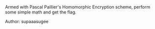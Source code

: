 Armed with Pascal Paillier's Homomorphic Encryption scheme, perform some simple math and get the flag.

Author: supaaasugee
